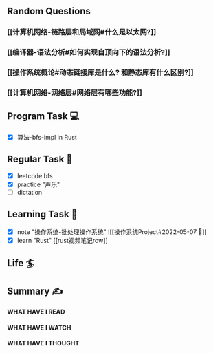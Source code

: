 ## Random Questions
### [[计算机网络-链路层和局域网#什么是以太网?]]

### [[编译器-语法分析#如何实现自顶向下的语法分析?]]

### [[操作系统概论#动态链接库是什么? 和静态库有什么区别?]]

### [[计算机网络-网络层#网络层有哪些功能?]]



## Program Task  💻
- [x] 算法-bfs-impl in Rust

## Regular Task  🤡
- [x] leetcode bfs
- [x] practice "声乐"
- [ ] dictation

## Learning Task 🎯
- [x] note "操作系统-批处理操作系统"
	![[操作系统Project#2022-05-07 📅]]
- [x] learn "Rust" [[rust视频笔记row]]
## Life 🏄

## Summary ✍
####  WHAT HAVE I READ

#### WHAT HAVE I WATCH

#### WHAT HAVE I THOUGHT
